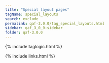 ```yaml
---
title: "Special layout pages"
tagName: special_layouts
search: exclude
permalink: qaf-3.0.0/tag_special_layouts.html
sidebar: qaf_3_0_0-sidebar
folder: qaf-3.0.0
---
```


{% include taglogic.html %}

{% include links.html %}
